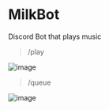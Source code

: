 # MilkBot
Discord Bot that plays music

>/play

![image](https://user-images.githubusercontent.com/28727157/161148456-a2c9bab9-4ae1-4620-97f4-afb90ea5bb97.png)

>/queue

![image](https://user-images.githubusercontent.com/28727157/161291910-b8f85697-3dab-4639-ae4c-1103827fb96b.png)


